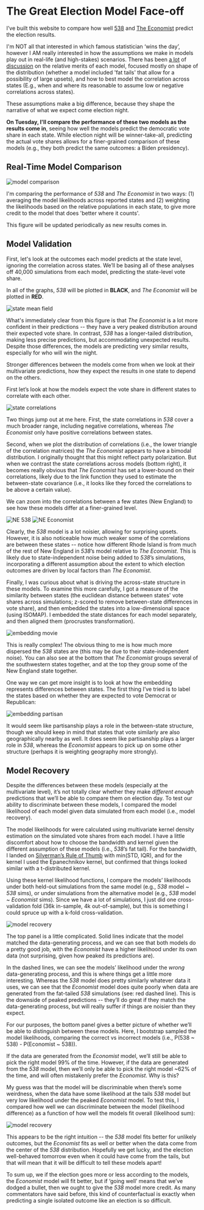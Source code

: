 # The Great Election Model Face-off

I’ve built this website to compare how well [538](https://projects.fivethirtyeight.com/2020-election-forecast) and [The Economist](https://projects.economist.com/us-2020-forecast/president) predict the election results. 

I'm NOT all that interested in which famous statistician ‘wins the day’, however I AM really interested in how the assumptions we make in models play out in real-life (and high-stakes) scenarios. There has been [a lot](https://statmodeling.stat.columbia.edu/2020/11/02/so-whats-with-that-claim-that-biden-has-a-96-chance-of-winning-some-thoughts-with-josh-miller/) of [discussion](https://statmodeling.stat.columbia.edu/2020/10/24/reverse-engineering-the-problematic-tail-behavior-of-the-fivethirtyeight-presidential-election-forecast/) on the relative merits of each model, focused mostly on shape of the distribution (whether a model included 'fat tails' that allow for a possibility of large upsets), and how to best model the correlation across states (E.g., when and where its reasonable to assume low or negative correlations across states). 

These assumptions make a big difference, because they shape the narrative of what we expect come election night.

**On Tuesday, I'll compare the performance of these two models as the results come in**, seeing how well the models predict the democratic vote share in each state. While election night will be winner-take-all, predicting the actual vote shares allows for a finer-grained comparison of these models (e.g., they both predict the same outcomes: a Biden presidency).


Real-Time Model Comparison
------------



![model comparison](/figures/modelComparison.png)


I'm comparing the performance of *538* and *The Economist* in two ways: (1) averaging the model likelihoods across reported states and (2) weighting the likelihoods based on the relative populations in each state, to give more credit to the model that does 'better where it counts'.

This figure will be updated periodically as new results comes in.



Model Validation
------------

First, let's look at the outcomes each model predicts at the state level, ignoring the correlation across states. We’ll be basing all of these analyses off 40,000 simulations from each model, predicting the state-level vote share. 

In all of the graphs, *538* will be plotted in **BLACK**, and *The Economist* will be plotted in **RED**.

![state mean field](/figures/meanfield.png)

What's immediately clear from this figure is that *The Economist* is a lot more confident in their predictions -- they have a very peaked distribution around their expected vote share. In contrast, *538* has a longer-tailed distribution, making less precise predictions, but accommodating unexpected results. Despite those differences, the models are predicting very similar results, especially for who will win the night.

Stronger differences between the models come from when we look at their multivariate predictions, how they expect the results in one state to depend on the others.

First let’s look at how the models expect the vote share in different states to correlate with each other.

![state correlations](/figures/corrplots.png)

Two things jump out at me here. First, the state correlations in *538* cover a much broader range, including negative correlations, whereas *The Economist* only have positive correlations between states. 

Second, when we plot the distribution of correlations (i.e., the lower triangle of the correlation matrices) the *The Economist* appears to have a bimodal distribution. I originally thought that this might reflect party polarization. But when we contrast the state correlations across models (bottom right), it becomes really obvious that *The Economist* has set a lower-bound on their correlations, likely due to the link function they used to estimate the between-state covariance (i.e., it looks like they forced the correlations to be above a certain value).


We can zoom into the correlations between a few states (New England) to see how these models differ at a finer-grained level.

![NE 538](/figures/compareMulti_538.png) 
![NE Economist](/figures/compareMulti_Econ.png)

Clearly, the *538* model is a lot noisier, allowing for surprising upsets. However, it is also noticeable how much weaker some of the correlations are between these states -- notice how different Rhode Island is from much of the rest of New England in *538*’s model relative to *The Economist*. This is likely due to state-independent noise being added to *538*’s simulations, incorporating a different assumption about the extent to which election outcomes are driven by local factors than *The Economist*.

Finally, I was curious about what is driving the across-state structure in these models. To examine this more carefully, I got a measure of the similarity between states (the euclidean distance between states' vote shares across simulations; z-scored to remove between-state differences in vote share), and then embedded the states into a low-dimensional space (using ISOMAP). I embedded the state distances for each model separately, and then aligned them (procrustes transformation).

![embedding movie](/figures/embedVid.gif) 

This is really complex! The obvious thing to me is how much more dispersed the *538* states are (this may be due to their state-independent noise). You can also see at the bottom that *The Economist* groups several of the southwestern states together, and at the top they group some of the New England state together. 

One way we can get more insight is to look at how the embedding represents differences between states. The first thing I’ve tried is to label the states based on whether they are expected to vote Democrat or Republican:

![embedding partisan](/figures/embed.png) 

It would seem like partisanship plays a role in the between-state structure, though we should keep in mind that states that vote similarly are also geographically nearby as well. It does seem like partisanship plays a larger role in *538*, whereas the *Economist* appears to pick up on some other structure (perhaps it is weighting geography more strongly). 



Model Recovery
--------------

Despite the differences between these models (especially at the multivariate level), it’s not totally clear whether they make *different enough* predictions that we’ll be able to compare them on election day. To test our ability to discriminate between these models, I compared the model likelihood of each model given data simulated from each model (i.e., model recovery). 

The model likelihoods for were calculated using multivariate kernel density estimation on the simulated vote shares from each model. I have a little discomfort about how to choose the bandwidth and kernel given the different assumption of these models (i.e., *538*’s fat tail). For the bandwidth, I landed on [Silverman’s Rule of Thumb](https://en.wikipedia.org/wiki/Kernel_density_estimation#A_rule-of-thumb_bandwidth_estimator) with min(STD, IQR), and for the kernel I used the Epanechnikov kernel, but confirmed that things looked similar with a t-distributed kernel.

Using these kernel likelihood functions, I compare the models’ likelihoods under both held-out simulations from the same model (e.g., *538* model ~ *538* sims), or under simulations from the alternative model (e.g., *538* model ~ *Economist* sims). Since we have a lot of simulations, I just did one cross-validation fold (36k in-sample, 4k out-of-sample), but this is something I could spruce up with a k-fold cross-validation.


 ![model recovery](/figures/modelRecovery.png)

The top panel is a little complicated. Solid lines indicate that the model matched the data-generating process, and we can see that both models do a pretty good job, with the *Economist* have a higher likelihood under its own data (not surprising, given how peaked its predictions are). 

In the dashed lines, we can see the models’ likelihood under the *wrong* data-generating process, and this is where things get a little more interesting. Whereas the *538* model does pretty similarly whatever data it uses, we can see that the *Economist* model does quite poorly when data are generated from the fat-tailed *538* simulations (see: red dashed line). This is the downside of peaked predictions -- they’ll do great if they match the data-generating process, but will really suffer if things are noisier than they expect.

For our purposes, the bottom panel gives a better picture of whether we’ll be able to distinguish between these models. Here, I bootstrap sampled the model likelihoods, comparing the correct vs incorrect models (i.e., P(538 ~ 538) - P(Economist ~ 538)). 

If the data are generated from the *Economist* model, we’ll still be able to pick the right model 99% of the time. However, if the data are generated from the *538* model, then we’ll only be able to pick the right model ~62% of the time, and will often mistakenly prefer the *Economist*. Why is this?

My guess was that the model will be discriminable when there’s some weirdness, when the data have some likelihood at the tails *538* model but very low likelihood under the peaked *Economist* model. To test this, I compared how well we can discriminate between the model (likelihood difference) as a function of how well the models fit overall (likelihood sum):


 ![model recovery](/figures/modelLikSum.png)

This appears to be the right intuition -- the *538* model fits better for unlikely outcomes, but the *Economist* fits as well or better when the data come from the center of the *538* distribution. Hopefully we get lucky, and the election well-behaved tomorrow even when it could have come from the tails, but that will mean that it will be difficult to tell these models apart!

To sum up, we if the election goes more or less according to the models, the *Economist* model will fit better, but if ‘going well’ means that we’ve dodged a bullet, then we ought to give the *538* model more credit. As many commentators have said before, this kind of counterfactual is exactly when predicting a single isolated outcome like an election is so difficult. 






